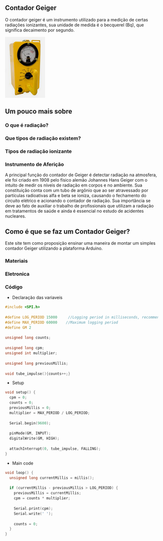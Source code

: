 ## Contador Geiger

O contador geiger é um instrumento utilizado para a medição de certas radiações ionizantes, sua unidade de medida é o becquerel (Bq), que significa decaimento por segundo.

![Screenshot](imgs/a.png)

## Um pouco mais sobre

### O que é radiação?

### Que tipos de radiação existem?

### Tipos de radiação ionizante

### Instrumento de Aferição

A principal função do contador de Geiger é detectar radiação na atmosfera,  ele foi criado em 1908 pelo físico alemão Johannes Hans Geiger com o intuito de medir os níveis de radiação em corpos e no ambiente. Sua constituição conta com um tubo de argônio que ao ser atravessado por partículas radioativas alfa e beta se ioniza, causando o fechamento do circuito elétrico e acionando o contador de radiação. Sua importância se deve ao fato de auxiliar o trabalho de profissionais que utilizam a radiação em tratamentos de saúde e ainda é essencial no estudo de acidentes nucleares.

## Como é que se faz um Contador Geiger?

Este site tem como proposição ensinar uma maneira de montar um simples contador Geiger utilizando a plataforma Arduino.

### Materiais

### Eletronica

### Código

- Declaração das variaveis

```cpp
#include <SPI.h>

#define LOG_PERIOD 15000     //Logging period in milliseconds, recommended value 15000-60000.
#define MAX_PERIOD 60000    //Maximum logging period
#define GM 2

unsigned long counts;

unsigned long cpm;
unsigned int multiplier; 

unsigned long previousMillis;

void tube_impulse(){counts++;}
```
- Setup
```cpp
void setup() {
  cpm = 0;
  counts = 0;
  previousMillis = 0;
  multiplier = MAX_PERIOD / LOG_PERIOD;         
  
  Serial.begin(9600);                                   

  pinMode(GM, INPUT);
  digitalWrite(GM, HIGH);

  attachInterrupt(0, tube_impulse, FALLING);
}
```
- Main code
```cpp
void loop() {
  unsigned long currentMillis = millis();

  if (currentMillis - previousMillis > LOG_PERIOD) {
    previousMillis = currentMillis;
    cpm = counts * multiplier;

    Serial.print(cpm);
    Serial.write(' ');

    counts = 0;
  }
}
```
